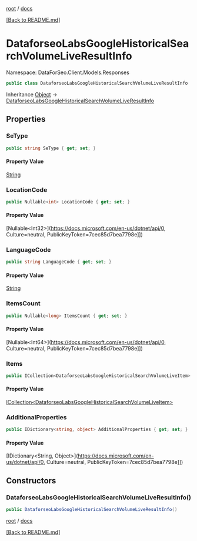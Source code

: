 [root](./../ "root") / [docs](./ "docs")

[[Back to README.md]](./../README.md "[Back to README.md]")

# DataforseoLabsGoogleHistoricalSearchVolumeLiveResultInfo

Namespace: DataForSeo.Client.Models.Responses

```csharp
public class DataforseoLabsGoogleHistoricalSearchVolumeLiveResultInfo
```

Inheritance [Object](https://docs.microsoft.com/en-us/dotnet/api/Object) → [DataforseoLabsGoogleHistoricalSearchVolumeLiveResultInfo](./DataforseoLabsGoogleHistoricalSearchVolumeLiveResultInfo.md)

## Properties

### **SeType**

```csharp
public string SeType { get; set; }
```

#### Property Value

[String](https://docs.microsoft.com/en-us/dotnet/api/String)<br>

### **LocationCode**

```csharp
public Nullable<int> LocationCode { get; set; }
```

#### Property Value

[Nullable&lt;Int32&gt;](https://docs.microsoft.com/en-us/dotnet/api/0, Culture=neutral, PublicKeyToken=7cec85d7bea7798e]])<br>

### **LanguageCode**

```csharp
public string LanguageCode { get; set; }
```

#### Property Value

[String](https://docs.microsoft.com/en-us/dotnet/api/String)<br>

### **ItemsCount**

```csharp
public Nullable<long> ItemsCount { get; set; }
```

#### Property Value

[Nullable&lt;Int64&gt;](https://docs.microsoft.com/en-us/dotnet/api/0, Culture=neutral, PublicKeyToken=7cec85d7bea7798e]])<br>

### **Items**

```csharp
public ICollection<DataforseoLabsGoogleHistoricalSearchVolumeLiveItem> Items { get; set; }
```

#### Property Value

[ICollection&lt;DataforseoLabsGoogleHistoricalSearchVolumeLiveItem&gt;](./DataforseoLabsGoogleHistoricalSearchVolumeLiveItem.md)<br>

### **AdditionalProperties**

```csharp
public IDictionary<string, object> AdditionalProperties { get; set; }
```

#### Property Value

[IDictionary&lt;String, Object&gt;](https://docs.microsoft.com/en-us/dotnet/api/0, Culture=neutral, PublicKeyToken=7cec85d7bea7798e]])<br>

## Constructors

### **DataforseoLabsGoogleHistoricalSearchVolumeLiveResultInfo()**

```csharp
public DataforseoLabsGoogleHistoricalSearchVolumeLiveResultInfo()
```

[root](./../ "root") / [docs](./ "docs")

[[Back to README.md]](./../README.md "[Back to README.md]")